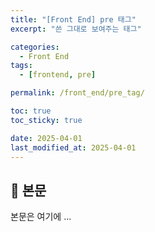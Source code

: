```yaml
---
title: "[Front End] pre 태그"
excerpt: "쓴 그대로 보여주는 태그"

categories:
  - Front End
tags:
  - [frontend, pre]

permalink: /front_end/pre_tag/

toc: true
toc_sticky: true

date: 2025-04-01
last_modified_at: 2025-04-01
---
```


## 🦥 본문

본문은 여기에 ...
